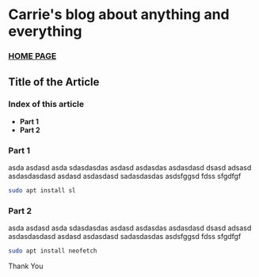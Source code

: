 # Carrie's blog about anything and everything

### [HOME PAGE](./README.md)

## Title of the Article

### Index of this article  
- **Part 1**
- **Part 2**

### Part 1
asda asdasd asda sdasdasdas asdasd asdasdas
asdasdasd dsasd adsasd
asdasdasdasd asdasd asdasdasd sadasdasdas
asdsfggsd fdss sfgdfgf  

``` bash
sudo apt install sl
```

### Part 2
asda asdasd asda sdasdasdas asdasd asdasdas
asdasdasd dsasd adsasd
asdasdasdasd asdasd asdasdasd sadasdasdas
asdsfggsd fdss sfgdfgf

``` bash
sudo apt install neofetch
```

Thank You

